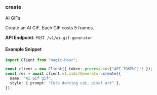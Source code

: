 
### create <a name="create"></a>
AI GIFs

Create an AI GIF. Each GIF costs 5 frames.

**API Endpoint**: `POST /v1/ai-gif-generator`

#### Example Snippet

```typescript
import Client from "magic-hour";

const client = new Client({ token: process.env["API_TOKEN"]!! });
const res = await client.v1.aiGifGenerator.create({
  name: "Ai Gif gif",
  style: { prompt: "Cute dancing cat, pixel art" },
});
```
